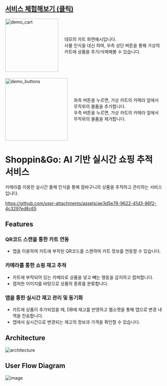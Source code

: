 ## [서비스 체험해보기 (클릭)](https://shoppin-and-go.github.io/frontend/)

<div style="display: flex; align-items: center; margin-bottom: 20px;">
    <img src="https://github.com/user-attachments/assets/a78e132b-0885-4907-8872-00a145ff9528" alt="demo_cart" width="170"/>
    <div style="margin-left: 20px;">
        데모의 카트 화면예시입니다.<br/>
        사물 인식을 대신 하여, 우측 상단 버튼을 통해 가상의 카트에 상품을 추가/삭제해볼 수 있습니다.
    </div>
</div>

<div style="display: flex; align-items: center;">
    <img src="https://github.com/user-attachments/assets/8bd70a54-12bd-4a98-9e8f-e4345404581b" alt="demo_buttons" width="200"/>
    <div style="margin-left: 20px;">
        좌측 버튼을 누르면, 가상 카트의 카메라 앞에서 무작위의 물품을 추가합니다.<br/>
        우측 버튼을 누르면, 가상 카트의 카메라 앞에서 무작위의 물품을 제거합니다.
    </div>
</div>

# Shoppin&Go: AI 기반 실시간 쇼핑 추적 서비스
카메라를 이용한 실시간 물체 인식을 통해 잠바구니의 상품을 추적하고 관리하는 서비스입니다.

https://github.com/user-attachments/assets/ae3d5e78-9622-41d3-86f2-4c3297ed8c65

## Features
### QR코드 스캔을 통한 카트 연동
- 앱을 이용하여 카트에 부착된 QR코드를 스캔하여 카트 정보를 연동할 수 있습니다.
### 카메라를 통한 쇼핑 재고 추적
- 카트에 부착되어 있는 카메라로 상품을 넣고 빼는 행동을 감지하고 캡쳐합니다.
- 캡처한 이미지를 바탕으로 상품의 종류를 분류합니다.
### 앱을 통한 실시간 재고 관리 및 동기화
- 카트에 상품이 추가되었을 때, DB에 재고를 반영하고 웹소켓을 통해 앱으로 변경 내역을 전송합니다.
- 앱에서 실시간으로 변경되는 재고의 정보과 가격을 확인할 수 있습니다.

## Architecture

![architecture](https://github.com/user-attachments/assets/d1dabbb5-0dbf-4761-8c0c-8bf6d0117ae0)


## User Flow Diagram

![image](https://github.com/user-attachments/assets/61fda617-7326-49c4-a309-132adf24eb2a)
